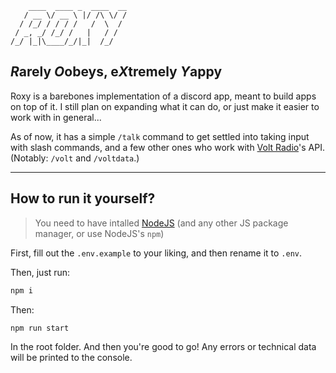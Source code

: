 ```
    ____  ____ _  ____  __
   / __ \/ __ \ |/ /\ \/ /
  / /_/ / / / /   /  \  / 
 / _, _/ /_/ /   |   / /  
/_/ |_|\____/_/|_|  /_/   
```
## *R*arely *O*obeys, e*X*tremely *Y*appy

Roxy is a barebones implementation of a discord app, meant to build apps on top of it. I still plan on expanding what it
can do, or just make it easier to work with in general...

As of now, it has a simple `/talk` command to get settled into taking input with slash commands, and a few other ones who
work with [Volt Radio](https://voltradio.lol/)'s API. (Notably: `/volt` and `/voltdata`.)

---

## How to run it yourself?

> You need to have intalled [NodeJS](https://nodejs.org/en/download) (and any other JS package manager, or use NodeJS's `npm`)

First, fill out the `.env.example` to your liking, and then rename it to `.env`.

Then, just run:
```bash
npm i
```
Then:
```bash
npm run start
```
In the root folder. And then you're good to go! Any errors or technical data will be printed to the console.